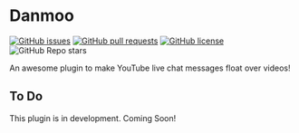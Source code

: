 # Danmoo

[![GitHub issues](https://img.shields.io/github/issues/shangchiwu/danmoo)](https://github.com/shangchiwu/danmoo/issues)
[![GitHub pull requests](https://img.shields.io/github/issues-pr/shangchiwu/danmoo)](https://github.com/shangchiwu/danmoo/pulls)
[![GitHub license](https://img.shields.io/github/license/shangchiwu/danmoo)](https://github.com/shangchiwu/danmoo/blob/main/LICENSE)
![GitHub Repo stars](https://img.shields.io/github/stars/shangchiwu/danmoo?style=social)

An awesome plugin to make YouTube live chat messages float over videos!

## To Do

This plugin is in development. Coming Soon!

